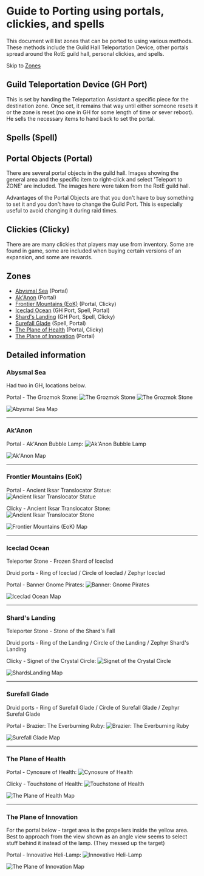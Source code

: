 # Guide to Porting using portals, clickies, and spells

This document will list zones that can be ported to using various
methods. These methods include the Guild Hall Teleportation Device,
other portals spread around the RotE guild hall, personal clickies, and
spells.

Skip to [Zones](#Zones)

## Guild Teleportation Device (GH Port)

This is set by handing the Teleportation Assistant a specific piece for
the destination zone. Once set, it remains that way until either someone
resets it or the zone is reset (no one in GH for some length of time or
sever reboot). He sells the necessary items to hand back to set the portal.

## Spells (Spell)

## Portal Objects (Portal)

There are several portal objects in the guild hall. Images showing the
general area and the specific item to right-click and select 'Teleport
to ZONE' are included. The images here were taken from the RotE guild
hall.

Advantages of the Portal Objects are that you don't have to buy something to
set it and you don't have to change the Guild Port. This is especially useful
to avoid changing it during raid times.

## Clickies (Clicky)

There are are many clickies that players may use from inventory. Some are
found in game, some are included when buying certain versions of an
expansion, and some are rewards.

## Zones

- [Abysmal Sea](#Abysmal-Sea) (Portal)
- [Ak'Anon](#AkAnon) (Portal)
- [Frontier Mountains (EoK)](#Frontier-Mountains-EoK) (Portal, Clicky)
- [Iceclad Ocean](#Iceclad-Ocean) (GH Port, Spell, Portal)
- [Shard's Landing](#Shards-Landing) (GH Port, Spell, Clicky)
- [Surefall Glade](#Surefall-Glade) (Spell, Portal)
- [The Plane of Health](#The-Plane-of-Health) (Portal, Clicky)
- [The Plane of Innovation](#The-Plane-of-Innovation) (Portal)


## Detailed information

### Abysmal Sea

Had two in GH, locations below.

Portal - The Grozmok Stone:
![The Grozmok Stone](TheGrozmokStone1.jpg)
![The Grozmok Stone](TheGrozmokStone2.jpg)

![Abysmal Sea Map](AbysmalSea.jpg)

---

### Ak'Anon

Portal - Ak'Anon Bubble Lamp:
![Ak'Anon Bubble Lamp](AkAnonBubbleLamp1.jpg)

![Ak'Anon Map](AkAnon.jpg)

---

### Frontier Mountains (EoK)

Portal - Ancient Iksar Translocator Statue:
![Ancient Iksar Translocator Statue](AncientIksarTranslocatorStatue1.jpg)

Clicky - Ancient Iksar Translocator Stone:
![Ancient Iksar Translocator Stone](AncientIksarTranslocatorStone.jpg)

![Frontier Mountains (EoK) Map](EokFrontierMountains.jpg)

---

### Iceclad Ocean

Teleporter Stone - Frozen Shard of Iceclad

Druid ports - Ring of Iceclad / Circle of Iceclad / Zephyr Iceclad

Portal - Banner Gnome Pirates:
![Banner: Gnome Pirates](BannerGnomePirates1.jpg)

![Iceclad Ocean Map](IcecladOcean.jpg)

---

### Shard's Landing

Teleporter Stone - Stone of the Shard's Fall

Druid ports - Ring of the Landing / Circle of the Landing / Zephyr Shard's Landing

Clicky - Signet of the Crystal Circle:
![Signet of the Crystal Circle](SignetOfTheCrystalCircle.jpg)

![ShardsLanding Map](ShardsLanding.jpg)

---

### Surefall Glade

Druid ports - Ring of Surefall Glade / Circle of Surefall Glade / Zephyr Surefal Glade

Portal - Brazier: The Everburning Ruby:
![Brazier: The Everburning Ruby](BrazierTheEverburningRuby1.jpg)

![Surefall Glade Map](SurefallGlade.jpg)

---

### The Plane of Health

Portal - Cynosure of Health:
![Cynosure of Health](CynosureOfHealth1.jpg)

Clicky - Touchstone of Health:
![Touchstone of Health](TouchstoneOfHealth.jpg)

![The Plane of Health Map](ThePlaneOfHealth.jpg)

---

### The Plane of Innovation

For the portal below - target area is the propellers inside the
yellow area. Best to approach from the view shown as an angle
view seems to select stuff behind it instead of the lamp.
(They messed up the target)

Portal - Innovative Heli-Lamp:
![Innovative Heli-Lamp](InnovativeHeliLamp1.jpg)

![The Plane of Innovation Map](ThePlaneOfInnovation.jpg)
